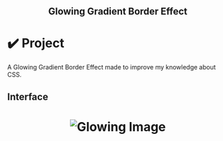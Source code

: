 <h2 align="center"> Glowing Gradient Border Effect </h2>

# ✔️ Project
A Glowing Gradient Border Effect made to improve my knowledge about CSS.

## Interface 
<h1 align="center">
    <img alt="Glowing Image" title="Glowing_Gradient_Interface" src="github/img/interface.png">
</h1>
